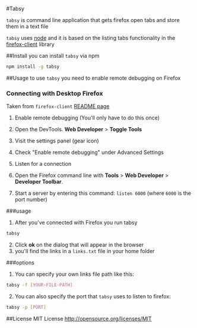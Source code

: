 #Tabsy

`tabsy` is command line application that gets firefox open tabs and store them in a text file

`tabsy` uses [node](nodejs.org) and it is based on the listing tabs functionality in the [firefox-client](https://github.com/harthur/firefox-client) library


##Install
you can install `tabsy`  via npm
```bash
npm install -g tabsy
```

##Usage
to use `tabsy` you need to enable remote debugging on Firefox

### Connecting with Desktop Firefox
Taken from `firefox-client` [README page](https://github.com/harthur/firefox-client/blob/master/README.md) 
1. Enable remote debugging (You'll only have to do this once)
 1. Open the DevTools. **Web Developer** > **Toggle Tools**
 2. Visit the settings panel (gear icon)
 3. Check "Enable remote debugging" under Advanced Settings

2. Listen for a connection
 1. Open the Firefox command line with **Tools** > **Web Developer** > **Developer Toolbar**.
 2. Start a server by entering this command: `listen 6000` (where `6000` is the port number)

###usage
1. After you've connected with Firefox you run tabsy
```bash
tabsy
```
2. Click **ok** on the dialog that will appear in the browser
3. you'll find the links in a `links.txt` file in your home folder 

###options
1. You can specify your own links file path like this:
```bash
tabsy -f [YOUR-FILE-PATH]
```
2. You can also specify the port that `tabsy` uses to listen to firefox:
```bash
tabsy -p [PORT]
```
##License
MIT License http://opensource.org/licenses/MIT




